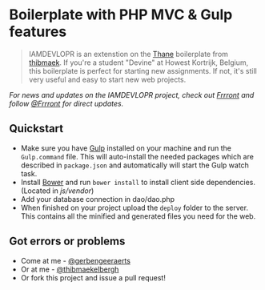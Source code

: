 # Boilerplate with PHP MVC & Gulp features
> IAMDEVLOPR is an extenstion on the [Thane](https://github.com/thibmaek/Thane) boilerplate from [thibmaek](https://github.com/thibmaek). If you're a student "Devine" at Howest Kortrijk, Belgium, this boilerplate is perfect for starting new assignments. If not, it's still very useful and easy to start new web projects.

*For news and updates on the IAMDEVLOPR project, check out [Frrront](http://frrront.postach.io/) and follow [@Frrront](https://twitter.com/frrront) for direct updates.*

## Quickstart
* Make sure you have [Gulp](http://gulpjs.com) installed on your machine and run the `Gulp.command` file. This will auto-install the needed packages which are described in `package.json` and automatically will start the Gulp watch task.
* Install [Bower](http://bower.io) and run `bower install` to install client side dependencies. (Located in *js/vendor*)
* Add your database connection in dao/dao.php
* When finished on your project upload the `deploy` folder to the server. This contains all the minified and generated files you need for the web.

## Got errors or problems
* Come at me - [@gerbengeeraerts](https://twitter.com/gerbengeeraerts)
* Or at me - [@thibmaekelbergh](https://twitter.com/thibmaekelbergh)
* Or fork this project and issue a pull request!
